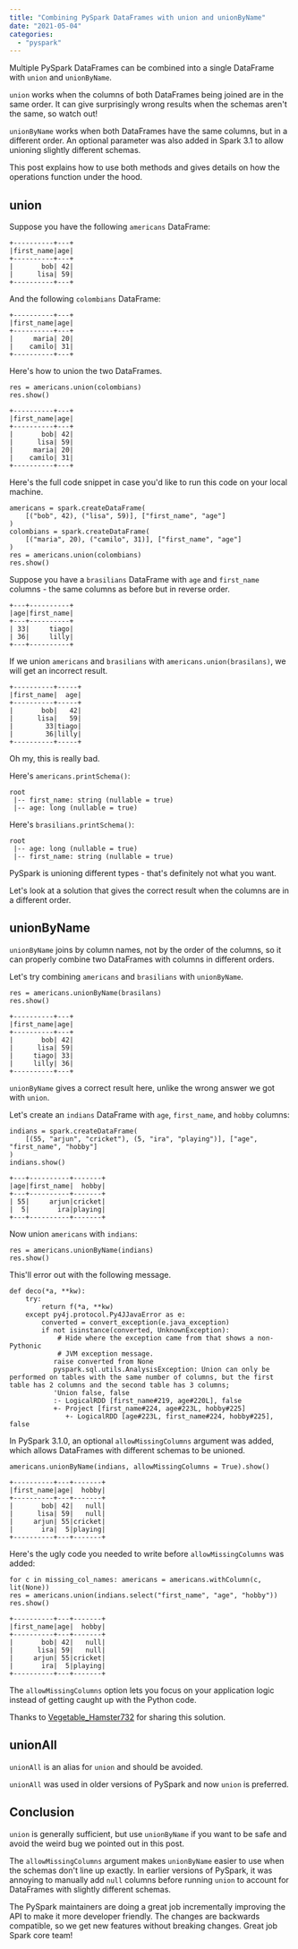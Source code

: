 ```yaml
---
title: "Combining PySpark DataFrames with union and unionByName"
date: "2021-05-04"
categories: 
  - "pyspark"
---
```


Multiple PySpark DataFrames can be combined into a single DataFrame with `union` and `unionByName`.

`union` works when the columns of both DataFrames being joined are in the same order. It can give surprisingly wrong results when the schemas aren't the same, so watch out!

`unionByName` works when both DataFrames have the same columns, but in a different order. An optional parameter was also added in Spark 3.1 to allow unioning slightly different schemas.

This post explains how to use both methods and gives details on how the operations function under the hood.

## union

Suppose you have the following `americans` DataFrame:

```
+----------+---+
|first_name|age|
+----------+---+
|       bob| 42|
|      lisa| 59|
+----------+---+
```

And the following `colombians` DataFrame:

```
+----------+---+
|first_name|age|
+----------+---+
|     maria| 20|
|    camilo| 31|
+----------+---+
```

Here's how to union the two DataFrames.

```
res = americans.union(colombians)
res.show()
```

```
+----------+---+
|first_name|age|
+----------+---+
|       bob| 42|
|      lisa| 59|
|     maria| 20|
|    camilo| 31|
+----------+---+
```

Here's the full code snippet in case you'd like to run this code on your local machine.

```
americans = spark.createDataFrame(
    [("bob", 42), ("lisa", 59)], ["first_name", "age"]
)
colombians = spark.createDataFrame(
    [("maria", 20), ("camilo", 31)], ["first_name", "age"]
)
res = americans.union(colombians)
res.show()
```

Suppose you have a `brasilians` DataFrame with `age` and `first_name` columns - the same columns as before but in reverse order.

```
+---+----------+
|age|first_name|
+---+----------+
| 33|     tiago|
| 36|     lilly|
+---+----------+
```

If we union `americans` and `brasilians` with `americans.union(brasilans)`, we will get an incorrect result.

```
+----------+-----+
|first_name|  age|
+----------+-----+
|       bob|   42|
|      lisa|   59|
|        33|tiago|
|        36|lilly|
+----------+-----+
```

Oh my, this is really bad.

Here's `americans.printSchema()`:

```
root
 |-- first_name: string (nullable = true)
 |-- age: long (nullable = true)
```

Here's `brasilians.printSchema()`:

```
root
 |-- age: long (nullable = true)
 |-- first_name: string (nullable = true)
```

PySpark is unioning different types - that's definitely not what you want.

Let's look at a solution that gives the correct result when the columns are in a different order.

## unionByName

`unionByName` joins by column names, not by the order of the columns, so it can properly combine two DataFrames with columns in different orders.

Let's try combining `americans` and `brasilians` with `unionByName`.

```
res = americans.unionByName(brasilans)
res.show()
```

```
+----------+---+
|first_name|age|
+----------+---+
|       bob| 42|
|      lisa| 59|
|     tiago| 33|
|     lilly| 36|
+----------+---+
```

`unionByName` gives a correct result here, unlike the wrong answer we got with `union`.

Let's create an `indians` DataFrame with `age`, `first_name`, and `hobby` columns:

```
indians = spark.createDataFrame(
    [(55, "arjun", "cricket"), (5, "ira", "playing")], ["age", "first_name", "hobby"]
)
indians.show()
```

```
+---+----------+-------+
|age|first_name|  hobby|
+---+----------+-------+
| 55|     arjun|cricket|
|  5|       ira|playing|
+---+----------+-------+
```

Now union `americans` with `indians`:

```
res = americans.unionByName(indians)
res.show()
```

This'll error out with the following message.

```
def deco(*a, **kw):
    try:
        return f(*a, **kw)
    except py4j.protocol.Py4JJavaError as e:
        converted = convert_exception(e.java_exception)
        if not isinstance(converted, UnknownException):
            # Hide where the exception came from that shows a non-Pythonic
            # JVM exception message.
           raise converted from None
           pyspark.sql.utils.AnalysisException: Union can only be performed on tables with the same number of columns, but the first table has 2 columns and the second table has 3 columns;
           'Union false, false
           :- LogicalRDD [first_name#219, age#220L], false
           +- Project [first_name#224, age#223L, hobby#225]
              +- LogicalRDD [age#223L, first_name#224, hobby#225], false
```

In PySpark 3.1.0, an optional `allowMissingColumns` argument was added, which allows DataFrames with different schemas to be unioned.

```
americans.unionByName(indians, allowMissingColumns = True).show()
```

```
+----------+---+-------+
|first_name|age|  hobby|
+----------+---+-------+
|       bob| 42|   null|
|      lisa| 59|   null|
|     arjun| 55|cricket|
|       ira|  5|playing|
+----------+---+-------+
```

Here's the ugly code you needed to write before `allowMissingColumns` was added:

```
for c in missing_col_names: americans = americans.withColumn(c, lit(None))
res = americans.union(indians.select("first_name", "age", "hobby"))
res.show()
```

```
+----------+---+-------+
|first_name|age|  hobby|
+----------+---+-------+
|       bob| 42|   null|
|      lisa| 59|   null|
|     arjun| 55|cricket|
|       ira|  5|playing|
+----------+---+-------+
```

The `allowMissingColumns` option lets you focus on your application logic instead of getting caught up with the Python code.

Thanks to [Vegetable\_Hamster732](https://www.reddit.com/r/apachespark/comments/n4c83m/allowmissingcolumns_option_added_to_unionbyname/gwx4l4q?utm_source=share&utm_medium=web2x&context=3) for sharing this solution.

## unionAll

`unionAll` is an alias for `union` and should be avoided.

`unionAll` was used in older versions of PySpark and now `union` is preferred.

## Conclusion

`union` is generally sufficient, but use `unionByName` if you want to be safe and avoid the weird bug we pointed out in this post.

The `allowMissingColumns` argument makes `unionByName` easier to use when the schemas don't line up exactly. In earlier versions of PySpark, it was annoying to manually add `null` columns before running `union` to account for DataFrames with slightly different schemas.

The PySpark maintainers are doing a great job incrementally improving the API to make it more developer friendly. The changes are backwards compatible, so we get new features without breaking changes. Great job Spark core team!
